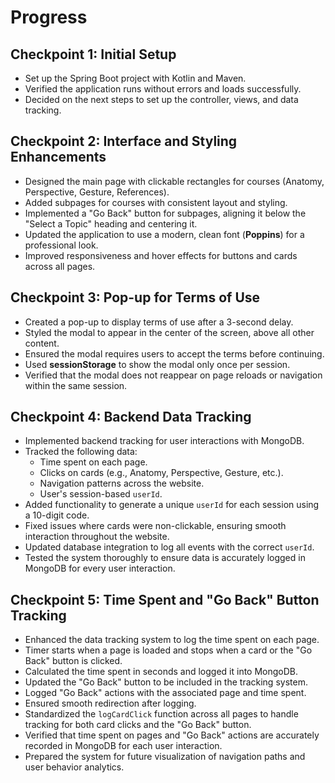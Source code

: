# Progress

## Checkpoint 1: Initial Setup
- Set up the Spring Boot project with Kotlin and Maven.
- Verified the application runs without errors and loads successfully.
- Decided on the next steps to set up the controller, views, and data tracking.

## Checkpoint 2: Interface and Styling Enhancements
- Designed the main page with clickable rectangles for courses (Anatomy, Perspective, Gesture, References).
- Added subpages for courses with consistent layout and styling.
- Implemented a "Go Back" button for subpages, aligning it below the "Select a Topic" heading and centering it.
- Updated the application to use a modern, clean font (**Poppins**) for a professional look.
- Improved responsiveness and hover effects for buttons and cards across all pages.

## Checkpoint 3: Pop-up for Terms of Use
- Created a pop-up to display terms of use after a 3-second delay.
- Styled the modal to appear in the center of the screen, above all other content.
- Ensured the modal requires users to accept the terms before continuing.
- Used **sessionStorage** to show the modal only once per session.
- Verified that the modal does not reappear on page reloads or navigation within the same session.

## Checkpoint 4: Backend Data Tracking
- Implemented backend tracking for user interactions with MongoDB.
- Tracked the following data:
    - Time spent on each page.
    - Clicks on cards (e.g., Anatomy, Perspective, Gesture, etc.).
    - Navigation patterns across the website.
    - User's session-based `userId`.
- Added functionality to generate a unique `userId` for each session using a 10-digit code.
- Fixed issues where cards were non-clickable, ensuring smooth interaction throughout the website.
- Updated database integration to log all events with the correct `userId`.
- Tested the system thoroughly to ensure data is accurately logged in MongoDB for every user interaction.

## Checkpoint 5: Time Spent and "Go Back" Button Tracking
- Enhanced the data tracking system to log the time spent on each page.
- Timer starts when a page is loaded and stops when a card or the "Go Back" button is clicked.
- Calculated the time spent in seconds and logged it into MongoDB.
- Updated the "Go Back" button to be included in the tracking system.
- Logged "Go Back" actions with the associated page and time spent.
- Ensured smooth redirection after logging.
- Standardized the `logCardClick` function across all pages to handle tracking for both card clicks and the "Go Back" button.
- Verified that time spent on pages and "Go Back" actions are accurately recorded in MongoDB for each user interaction.
- Prepared the system for future visualization of navigation paths and user behavior analytics.